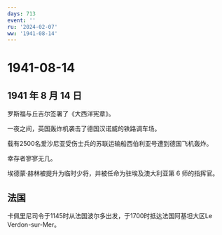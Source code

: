 ```yaml
---
days: 713
event: ''
ru: '2024-02-07'
ww: '1941-08-14'
---
```


# 1941-08-14

## 1941 年 8 月 14 日

罗斯福与丘吉尔签署了《大西洋宪章》。

一夜之间，英国轰炸机袭击了德国汉诺威的铁路调车场。

载有2500名爱沙尼亚受伤士兵的苏联运输船西伯利亚号遭到德国飞机轰炸。

幸存者寥寥无几。

埃德蒙·赫林被提升为临时少将，并被任命为驻埃及澳大利亚第 6 师的指挥官。

## 法国

卡佩里尼司令于1145时从法国波尔多出发，于1700时抵达法国阿基坦大区Le
Verdon-sur-Mer。